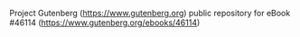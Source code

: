 Project Gutenberg (https://www.gutenberg.org) public repository for eBook #46114 (https://www.gutenberg.org/ebooks/46114)
